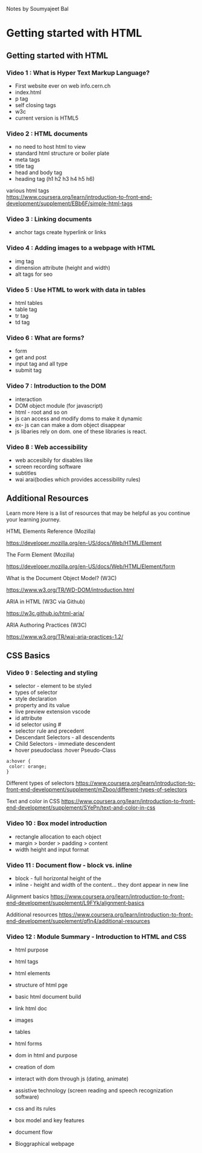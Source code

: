 Notes by Soumyajeet Bal
# Getting started with HTML

## Getting started with HTML
### Video 1 : What is Hyper Text Markup Language?
- First website ever on web info.cern.ch
- index.html
- p tag
- self closing tags <br>
- w3c
- current version is HTML5

### Video 2 : HTML documents
  - no need to host html to view
  - standard html structure or boiler plate
  - meta tags
  - title tag
  - head and body tag
  - heading tag (h1 h2 h3 h4 h5 h6)

various html tags <br>
https://www.coursera.org/learn/introduction-to-front-end-development/supplement/EBb6F/simple-html-tags


### Video 3 : Linking documents
- anchor tags create hyperlink or links 

### Video 4 : Adding images to a webpage with HTML
- img tag
- dimension attribute (height and width)
- alt tags for seo


### Video 5 : Use HTML to work with data in tables
- html tables
- table tag
- tr tag
- td tag


### Video 6 : What are forms?
- form
- get and post
- input tag and all type
- submit tag



### Video 7 : Introduction to the DOM
- interaction
- DOM object module (for javascript)
- html - root and so on
- js can access and modify doms to make it dynamic
- ex- js can can make a dom object disappear
- js libaries rely on dom. one of these libraries is react.


### Video 8 : Web accessibility
- web accesibily for disables like
- screen recording software
- subtitles
- wai arai(bodies which provides accessibility rules)

## Additional Resources
Learn more
Here is a list of resources that may be helpful as you continue your learning journey.

HTML Elements Reference (Mozilla)

https://developer.mozilla.org/en-US/docs/Web/HTML/Element

The Form Element (Mozilla)

https://developer.mozilla.org/en-US/docs/Web/HTML/Element/form

What is the Document Object Model? (W3C)

https://www.w3.org/TR/WD-DOM/introduction.html

ARIA in HTML (W3C via Github)

https://w3c.github.io/html-aria/

ARIA Authoring Practices  (W3C)

https://www.w3.org/TR/wai-aria-practices-1.2/


## CSS Basics
### Video 9 : Selecting and styling
- selector - element to be styled 
- types of selector
- style declaration
- property and its value
- live preview extension vscode
- id attribute
- id selector using #
- selector rule and precedent
- Descendant Selectors - all descendents
- Child Selectors - immediate descendent
- hover pseudoclass :hover Pseudo-Class
 ```
 a:hover {
  color: orange;
}
 ```

Different types of selectors
https://www.coursera.org/learn/introduction-to-front-end-development/supplement/mZboo/different-types-of-selectors

Text and color in CSS
https://www.coursera.org/learn/introduction-to-front-end-development/supplement/SYePn/text-and-color-in-css

### Video 10 : Box model introduction
- rectangle allocation to each object
- margin > border > padding > content
- width height and input format


### Video 11 : Document flow - block vs. inline
- block - full horizontal height of the 
- inline - height and width of the content... they dont appear in new line

Alignment basics
https://www.coursera.org/learn/introduction-to-front-end-development/supplement/L9FYk/alignment-basics

Additional resources
https://www.coursera.org/learn/introduction-to-front-end-development/supplement/qfln4/additional-resources

### Video 12 : Module Summary - Introduction to HTML and CSS
- html purpose
- html tags
- html elements

- structure of html pge
- basic html document build
- link html doc

- images
- tables
- html forms

- dom in html and purpose
- creation of dom
- interact with dom through js (dating, animate)

- assistive technology (screen reading and speech recognization software)

- css and its rules
- box model and key features
- document flow

- Bioggraphical webpage
